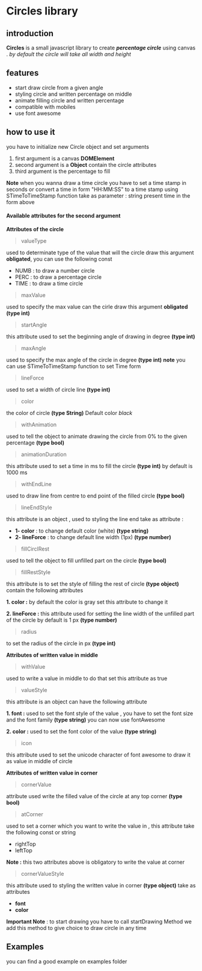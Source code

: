 Circles library
===============

introduction
------------
**Circles** is a small javascript library to create **_percentage circle_** using canvas .
*by default the circle will take all width and height*

features
--------
* start draw circle from a given angle
* styling circle and written percentage on middle
* animate filling circle and written percentage
* compatible with mobiles
* use font awesome

how to use it
-------------
you have to initialize new Circle object and set arguments
1. first argument is a canvas **DOMElement**
2. second argument is a **Object** contain the circle attributes
3. third argument is the percentage to fill

**Note** when you wanna draw a time circle you have to set a time stamp in seconds or convert a time in form "HH:MM:SS" to a time stamp using STimeToTimeStamp function
take as parameter : string present time in the form above

#### Available attributes for the second argument
**Attributes of the circle**
> valueType

used to determinate type of the value that will the circle draw this argument **obligated**,
you can use the following const
* NUMB : to draw a number circle
* PERC : to draw a percentage circle
* TIME : to draw a time circle

> maxValue

used to specify the max value can the cirle draw this argument **obligated** **(type int)**

> startAngle

this attribute used to set the beginning angle of drawing in degree **(type int)**

>maxAngle

used to specify the max angle of the circle in degree **(type int)**
**note** you can use STimeToTimeStamp function to set Time form

> lineForce

used to set a width of circle line **(type int)**

> color

the color of circle **(type String)** Default color *black*

> withAnimation

used to tell the object to animate drawing the circle from 0% to the given percentage **(type bool)**

> animationDuration

this attribute used to set a time in ms to fill the circle **(type int)** by default is 1000 ms

> withEndLine

used to draw line from centre to end point of the filled circle **(type bool)**

>lineEndStyle

this attribute is an object , used to styling the line end take as attribute :

* **1- color** : to change default color (white) **(type string)**
* **2- lineForce** : to change default line width (1px) **(type number)**

> fillCirclRest

used to tell the object to fill unfilled part on the circle **(type bool)**

> fillRestStyle

this attribute is to set the style of filling the rest of circle **(type object)**
contain the following attributes

**1. color :** by default the color is gray set this attribute to change it

**2. lineForce :** this attribute used for setting the line width of the unfilled part of the circle by default is 1 px **(type number)**

> radius

to set the radius of the circle in px **(type int)**

**Attributes of written value in middle**

>withValue

used to write a value in middle to do that set this attribute as true

>valueStyle

this attribute is an object can have the following attribute

**1. font :**
used to set the font style of the value , you have to set the font size and the font family **(type string)** you can now use fontAwesome

**2. color :**
used to set the font color of the value **(type string)**

> icon

this attribute used to set the unicode character of font awesome to draw it as value in middle of circle

**Attributes of written value in corner**
> cornerValue

attribute used write the filled value of the circle at any top corner **(type bool)**

> atCorner

used to set a corner which you want to write the value in , this attribute take the following const or string

* rightTop
* leftTop

**Note :** this two attributes above is obligatory to write the value at corner

> cornerValueStyle

this attribute used to styling the written value in corner **(type object)** take as attributes

* **font**
* **color**

**Important Note** : to start drawing you have to call startDrawing Method we add this method to give choice to draw circle in any time

Examples
--------
you can find a good example on examples folder
